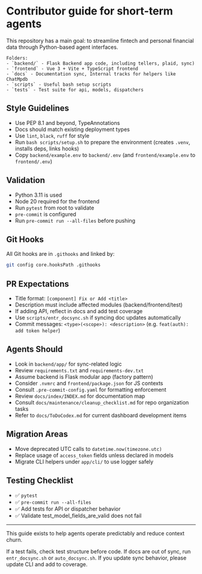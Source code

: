 # Contributor guide for short-term agents

This repository has a main goal: to streamline fintech and personal financial data through Python-based agent interfaces.

```
Folders:
- `backend/` - Flask Backend app code, including tellers, plaid, sync)
- `frontend` - Vue 3 + Vite + TypeScript frontend
- `docs` - Documentation sync, Internal tracks for helpers like ChatMpdb
- `scripts` - Useful bash setup scripts
- `tests` - Test suite for api, models, dispatchers
```

## Style Guidelines

- Use PEP 8.1 and beyond, TypeAnnotations
- Docs should match existing deployment types
- Use `lint`, `black`, `ruff` for style
- Run `bash scripts/setup.sh` to prepare the environment (creates `.venv`, installs deps, links hooks)
- Copy `backend/example.env` to `backend/.env` (and `frontend/example.env` to `frontend/.env`)

## Validation

- Python 3.11 is used
- Node 20 required for the frontend
- Run `pytest` from root to validate
- `pre-commit` is configured
- Run `pre-commit run --all-files` before pushing

## Git Hooks

All Git hooks are in `.githooks` and linked by:

```bash
git config core.hooksPath .githooks
```

## PR Expectations

- Title format: `[component] Fix or Add <title>`
- Description must include affected modules (backend/frontend/test)
- If adding API, reflect in docs and add test coverage
- Use `scripts/entr_docsync.sh` if syncing doc updates automatically
- Commit messages: `<type>(<scope>): <description>` (e.g. `feat(auth): add token helper`)

## Agents Should

- Look in `backend/app/` for sync-related logic
- Review `requirements.txt` and `requirements-dev.txt`
- Assume backend is Flask modular app (factory pattern)
- Consider `.nvmrc` and `frontend/package.json` for JS contexts
- Consult `.pre-commit-config.yaml` for formatting enforcement
- Review `docs/index/INDEX.md` for documentation map
- Consult `docs/maintenance/cleanup_checklist.md` for repo organization tasks
- Refer to `docs/ToDoCodex.md` for current dashboard development items

## Migration Areas

- Move deprecated UTC calls to `datetime.now(timezone.utc)`
- Replace usage of `access_token` fields unless declared in models
- Migrate CLI helpers under `app/cli/` to use logger safely

## Testing Checklist

- ✅ `pytest`
- ✅ `pre-commit run --all-files`
- ✅ Add tests for API or dispatcher behavior
- ✅ Validate test_model_fields_are_valid does not fail

---

This guide exists to help agents operate predictably and reduce context churn.

If a test fails, check test structure before code.
If docs are out of sync, run `entr_docsync.sh` or `auto_docsync.sh`.
If you update sync behavior, please update CLI and add to coverage.

